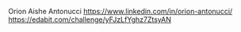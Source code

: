 Orion Aishe Antonucci
https://www.linkedin.com/in/orion-antonucci/
https://edabit.com/challenge/yFJzLfYghz7ZtsyAN